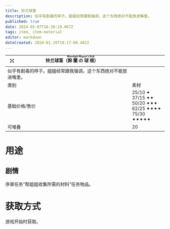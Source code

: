 ```yaml
---
title: 铃兰球茎
description: 似乎有剧毒的样子。姐姐经常跟我强调，这个东西绝对不能放进嘴里。
published: true
date: 2024-05-07T16:28:19.067Z
tags: item, item-material
editor: markdown
dateCreated: 2024-01-29T19:17:00.482Z
---
```


| <img style="float: left; image-rendering: pixelated;" src="/assets/global/items/common_plant.png" alt="物品图标" />铃兰球茎（<ruby>鈴蘭の球根<rt>Moonlight Muguet's Bulb</rt></ruby>） ||
| - | - |
| 似乎有剧毒的样子。姐姐经常跟我强调，这个东西绝对不能放进嘴里。 ||
| 类别 | 素材 |
| 基础价格/售价 | 25/10 ✦<br>37/15 ✦✦<br>50/20 ✦✦✦<br>62/25 ✦✦✦✦<br>75/30 ✦✦✦✦✦ |
| 可堆叠 | 20 |

# 用途
## 剧情
序章任务“帮姐姐收集所需的材料”任务物品。

# 获取方式
游戏开始时获取。
